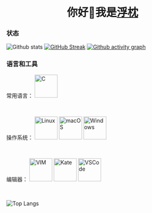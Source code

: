 <h1 align="center">你好🧊我是<a href="https://twitter.com/universesaurora">浮枕</a></h1>

### 状态

![Github stats](https://github-readme-stats.vercel.app/api?username=universesaurora&show_icons=true&theme=buefy)
[![GitHub Streak](https://github-readme-streak-stats.herokuapp.com/?user=universesaurora)](https://git.io/streak-stats)
[![Github activity graph](https://activity-graph.herokuapp.com/graph?username=universesaurora&theme=minimal)](https://github.com/ashutosh00710/github-readme-activity-graph)

### 语言和工具

常用语言：
[<img alt="C" title="C Language" width="60px" src="https://cdn.worldvectorlogo.com/logos/c-1.svg" />][c]

<br />

操作系统：
[<img alt="Linux" title="Linux" width="60px" src="https://cdn.worldvectorlogo.com/logos/linux-tux.svg" />][linux]
[<img alt="macOS" title="macOS" width="60px" src="https://upload.wikimedia.org/wikipedia/commons/2/22/MacOS_logo_%282017%29.svg" />][macos]
[<img alt="Windows" title="Windows" width="60px" src="https://cdn.worldvectorlogo.com/logos/windows-98-whistler-logo.svg" />][windows]

<br />

编辑器：
[<img alt="VIM" title="VIM" width="60px" src="https://cdn.worldvectorlogo.com/logos/vim.svg" />][vim]
[<img alt="Kate" title="Kate" width="60px" src="https://upload.wikimedia.org/wikipedia/commons/f/ff/Sc-apps-kate-editor.svg" />][kate]
[<img alt="VSCode" title="Visual Studio Code" width="60px" src="https://cdn.worldvectorlogo.com/logos/visual-studio-code-1.svg" />][vscode]

<br />

![Top Langs](https://github-readme-stats.vercel.app/api/top-langs/?username=universesaurora&layout=compact&theme=buefy)

[c]: https://www.open-std.org/jtc1/sc22/wg14/
[linux]: https://www.kernel.org/
[macos]: https://www.apple.com/macos
[windows]: https://www.microsoft.com/zh-cn/windows
[vim]: https://www.vim.org/
[kate]: https://kate-editor.org/
[vscode]: https://code.visualstudio.com/
